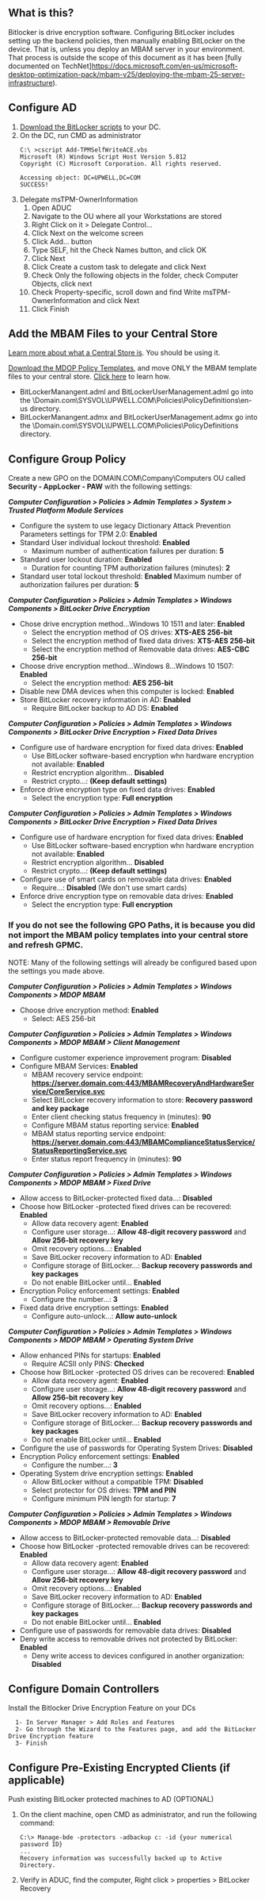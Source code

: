 ## What is this?
Bitlocker is drive encryption software. Configuring BitLocker includes setting up the backend policies, then manually enabling BitLocker on the device.  That is, unless you deploy an MBAM server in your environment.  That process is outside the scope of this document as it has been [fully documented on TechNet]https://docs.microsoft.com/en-us/microsoft-desktop-optimization-pack/mbam-v25/deploying-the-mbam-25-server-infrastructure).

## Configure AD
1. [Download the BitLocker scripts](https://technet.microsoft.com/en-us/library/dn466534.aspx#Sample#scripts) to your DC.
2. On the DC, run CMD as administrator
	```
	C:\ >cscript Add-TPMSelfWriteACE.vbs
	Microsoft (R) Windows Script Host Version 5.812
	Copyright (C) Microsoft Corporation. All rights reserved.

	Accessing object: DC=UPWELL,DC=COM
	SUCCESS!
	```
3. Delegate msTPM-OwnerInformation
	1. Open ADUC
	2. Navigate to the OU where all your Workstations are stored
	3. Right Click on it > Delegate Control...
	4. Click Next on the welcome screen
	5. Click Add... button
	6. Type SELF, hit the Check Names button, and click OK
	7. Click Next
	8. Click Create a custom task to delegate and click Next
	9. Check Only the following objects in the folder, check Computer Objects, click next
	10. Check Property-specific, scroll down and find Write msTPM-OwnerInformation and click Next
	11. Click Finish

## Add the MBAM Files to your Central Store
[Learn more about what a Central Store is](https://support.microsoft.com/en-us/help/3087759/how-to-create-and-manage-the-central-store-for-group-policy-administra).  You should be using it.

[Download the MDOP Policy Templates](https://www.microsoft.com/en-us/download/details.aspx?id=55531), and move ONLY the MBAM template files to your central store.  [Click here](https://docs.microsoft.com/en-us/microsoft-desktop-optimization-pack/mbam-v25/copying-the-mbam-25-group-policy-templates) to learn how.

* BitLockerManangent.adml and BitLockerUserManagement.adml go into the \\Domain.com\SYSVOL\UPWELL.COM\Policies\PolicyDefinitions\en-us directory.
* BitLockerManangent.admx and BitLockerUserManagement.admx go into the \\Domain.com\SYSVOL\UPWELL.COM\Policies\PolicyDefinitions directory.


## Configure Group Policy
Create a new GPO on the DOMAIN.COM\Company\Computers OU called **Security - AppLocker - PAW** with the following settings:

***Computer Configuration > Policies > Admin Templates > System > Trusted Platform Module Services***
* Configure the system to use legacy Dictionary Attack Prevention Parameters settings for TPM 2.0: **Enabled**
* Standard User individual lockout threshold: **Enabled**
	* Maximum number of authentication failures per duration: **5**
* Standard user lockout duration: **Enabled**
	* Duration for counting TPM authorization failures (minutes): **2**
* Standard user total lockout threshold: **Enabled**
	Maximum number of authorization failures per duration: **5**

***Computer Configuration > Policies > Admin Templates > Windows Components > BitLocker Drive Encryption***
* Chose drive encryption method...Windows 10 1511 and later: **Enabled**
	* Select the encryption method of OS drives: **XTS-AES 256-bit**
	* Select the encryption method of fixed data drives: **XTS-AES 256-bit**
	* Select the encryption method of Removable data drives: **AES-CBC 256-bit**
* Choose drive encryption method...Windows 8...Windows 10 1507: **Enabled**
	* Select the encryption method: **AES 256-bit**
* Disable new DMA devices when this computer is locked: **Enabled**
* Store BitLocker recovery information in AD: **Enabled**
	* Require BitLocker backup to AD DS: **Enabled**

***Computer Configuration > Policies > Admin Templates > Windows Components > BitLocker Drive Encryption > Fixed Data Drives***
* Configure use of hardware encryption for fixed data drives: **Enabled**
	* Use BitLocker software-based encryption whn hardware encryption not available: **Enabled**
	* Restrict encryption algorithm... **Disabled**
	* Restrict crypto...: **(Keep default settings)**
* Enforce drive encryption type on fixed data drives: **Enabled**
	* Select the encryption type: **Full encryption**

***Computer Configuration > Policies > Admin Templates > Windows Components > BitLocker Drive Encryption > Fixed Data Drives***
* Configure use of hardware encryption for fixed data drives: **Enabled**
	* Use BitLocker software-based encryption whn hardware encryption not available: **Enabled**
	* Restrict encryption algorithm... **Disabled**
	* Restrict crypto...: **(Keep default settings)**
* Configure use of smart cards on removable data drives: **Enabled**
	* Require...: **Disabled** (We don't use smart cards)
* Enforce drive encryption type on removable data drives: **Enabled**
	* Select the encryption type: **Full encryption**

### If you do not see the following GPO Paths, it is because you did not import the MBAM policy templates into your central store and refresh GPMC.

NOTE: Many of the following settings will already be configured based upon the settings you made above.

***Computer Configuration > Policies > Admin Templates > Windows Components > MDOP MBAM***
* Choose drive encryption method: **Enabled**
	* Select: AES 256-bit

***Computer Configuration > Policies > Admin Templates > Windows Components > MDOP MBAM > Client Management***
* Configure customer experience improvement program: **Disabled**
* Configure MBAM Services: **Enabled**
	* MBAM recovery service endpoint: **https://server.domain.com:443/MBAMRecoveryAndHardwareService/CoreService.svc**
	* Select BitLocker recovery information to store: **Recovery password and key package**
	* Enter client checking status frequency in (minutes): **90**
	* Configure MBAM status reporting service: **Enabled**
	* MBAM status reporting service endpoint: **https://server.domain.com:443/MBAMComplianceStatusService/StatusReportingService.svc**
	* Enter status report frequency in (minutes): **90**

***Computer Configuration > Policies > Admin Templates > Windows Components > MDOP MBAM > Fixed Drive***
* Allow access to BitLocker-protected fixed data...: **Disabled**
* Choose how BitLocker -protected fixed drives can be recovered: **Enabled**
	* Allow data recovery agent: **Enabled**
	* Configure user storage...: **Allow 48-digit recovery password** and **Allow 256-bit recovery key**
	* Omit recovery options...: **Enabled**
	* Save BitLocker recovery information to AD: **Enabled**
	* Configure storage of BitLocker...: **Backup recovery passwords and key packages**
	* Do not enable BitLocker until... **Enabled**
* Encryption Policy enforcement settings: **Enabled**
	* Configure the number...: **3**
* Fixed data drive encryption settings: **Enabled**
	* Configure auto-unlock...: **Allow auto-unlock**

***Computer Configuration > Policies > Admin Templates > Windows Components > MDOP MBAM > Operating System Drive***
* Allow enhanced PINs for startups: **Enabled**
	* Require ACSII only PINS: **Checked**
* Choose how BitLocker -protected OS drives can be recovered: **Enabled**
	* Allow data recovery agent: **Enabled**
	* Configure user storage...: **Allow 48-digit recovery password** and **Allow 256-bit recovery key**
	* Omit recovery options...: **Enabled**
	* Save BitLocker recovery information to AD: **Enabled**
	* Configure storage of BitLocker...: **Backup recovery passwords and key packages**
	* Do not enable BitLocker until... **Enabled**
* Configure the use of passwords for Operating System Drives: **Disabled**
* Encryption Policy enforcement settings: **Enabled**
	* Configure the number...: **3**
* Operating System drive encryption settings: **Enabled**
	* Allow BitLocker without a compatible TPM: **Disabled**
	* Select protector for OS drives:  **TPM and PIN**
	* Configure minimum PIN length for startup: **7**

***Computer Configuration > Policies > Admin Templates > Windows Components > MDOP MBAM > Removable Drive***
* Allow access to BitLocker-protected removable data...: **Disabled**
* Choose how BitLocker -protected removable drives can be recovered: **Enabled**
	* Allow data recovery agent: **Enabled**
	* Configure user storage...: **Allow 48-digit recovery password** and **Allow 256-bit recovery key**
	* Omit recovery options...: **Enabled**
	* Save BitLocker recovery information to AD: **Enabled**
	* Configure storage of BitLocker...: **Backup recovery passwords and key packages**
	* Do not enable BitLocker until... **Enabled**
* Configure use of passwords for removable data drives: **Disabled**
* Deny write access to removable drives not protected by BitLocker: **Enabled**
	* Deny write access to devices configured in another organization: **Disabled**

## Configure Domain Controllers
         
Install the Bitlocker Drive Encryption Feature on your DCs

      1- In Server Manager > Add Roles and Features
      2- Go through the Wizard to the Features page, and add the BitLocker Drive Encryption feature
      3- Finish

## Configure Pre-Existing Encrypted Clients (if applicable)
         
Push existing BitLocker protected machines to AD (OPTIONAL)

1. On the client machine, open CMD as administrator, and run the following command:
         
	```
	C:\> Manage-bde -protectors -adbackup c: -id {your numerical password ID}
	...
	Recovery information was successfully backed up to Active Directory.
	```

2. Verify in ADUC, find the computer, Right click > properties > BitLocker Recovery